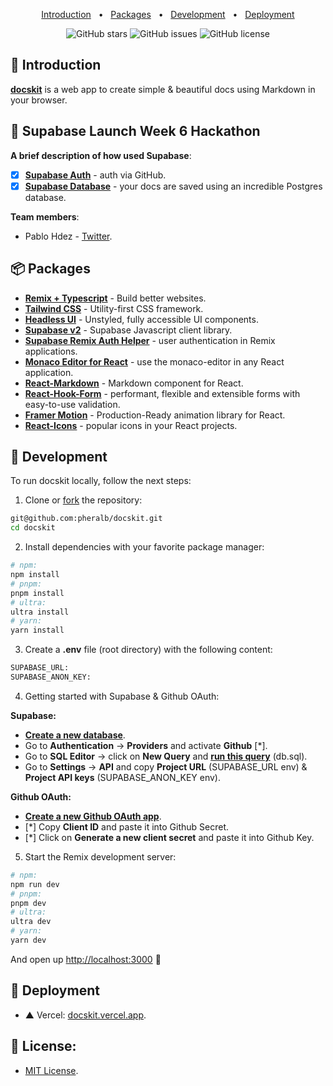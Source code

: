 <div align="center">

<!-- <a href="docskit.vercel.app">
<img src="./public/img/banner_gh.jpg" />
</a> -->

<p></p>

<a href="#-introduction">Introduction</a>
<span>&nbsp;&nbsp;•&nbsp;&nbsp;</span>
<a href="#-packages">Packages</a>
<span>&nbsp;&nbsp;•&nbsp;&nbsp;</span>
<a href="#-development">Development</a>
<span>&nbsp;&nbsp;•&nbsp;&nbsp;</span>
<a href="#-deployment">Deployment</a>

![GitHub stars](https://img.shields.io/github/stars/pheralb/docskit)
![GitHub issues](https://img.shields.io/github/issues/pheralb/docskit)
![GitHub license](https://img.shields.io/github/license/pheralb/docskit)

</div>

## 👋 Introduction

**[docskit](https://docskit.vercel.app/)** is a web app to create simple & beautiful docs using Markdown in your browser.

## 🌳 Supabase Launch Week 6 Hackathon

**A brief description of how used Supabase**:

- [x] **[Supabase Auth](https://supabase.com/docs/guides/auth/overview)** - auth via GitHub.
- [x] **[Supabase Database](https://supabase.com/docs/guides/database)** - your docs are saved using an incredible Postgres database.

**Team members**:

- Pablo Hdez - [Twitter](https://twitter.com/pheralb_).

## 📦 Packages

- **[Remix + Typescript](https://remix.run/)** - Build better websites.
- **[Tailwind CSS](https://tailwindcss.com/)** - Utility-first CSS framework.
- **[Headless UI](https://headlessui.com/)** - Unstyled, fully accessible UI components.
- **[Supabase v2](https://supabase.com/docs/reference/javascript/introduction)** - Supabase Javascript client library.
- **[Supabase Remix Auth Helper](https://supabase.com/docs/guides/auth/auth-helpers/remix)** - user authentication in Remix applications.
- **[Monaco Editor for React](https://github.com/suren-atoyan/monaco-react)** - use the monaco-editor in any React application.
- **[React-Markdown](https://github.com/remarkjs/react-markdown)** - Markdown component for React.
- **[React-Hook-Form](https://react-hook-form.com/)** - performant, flexible and extensible forms with easy-to-use validation.
- **[Framer Motion](https://www.framer.com/motion/)** - Production-Ready animation library for React.
- **[React-Icons](https://react-icons.github.io/react-icons/)** - popular icons in your React projects.

## 🔧 Development

To run docskit locally, follow the next steps:

1. Clone or [fork](https://github.com/pheralb/docskit/fork) the repository:

```sh
git@github.com:pheralb/docskit.git
cd docskit
```

2. Install dependencies with your favorite package manager:

```sh
# npm:
npm install
# pnpm:
pnpm install
# ultra:
ultra install
# yarn:
yarn install
```

3. Create a **.env** file (root directory) with the following content:

```sh
SUPABASE_URL:
SUPABASE_ANON_KEY:
```

4. Getting started with Supabase & Github OAuth:

**Supabase:**

- **[Create a new database](https://database.new/)**.
- Go to **Authentication** -> **Providers** and activate **Github** [*].
- Go to **SQL Editor** -> click on **New Query** and **[run this query](https://github.com/pheralb/docskit/blob/main/db.sql)** (db.sql).
- Go to **Settings** -> **API** and copy **Project URL** (SUPABASE_URL env) & **Project API keys** (SUPABASE_ANON_KEY env).

**Github OAuth:**

- **[Create a new Github OAuth app](https://github.com/settings/applications/new)**.
- [*] Copy **Client ID** and paste it into Github Secret.
- [*] Click on **Generate a new client secret** and paste it into Github Key. 

5. Start the Remix development server:

```sh
# npm:
npm run dev
# pnpm:
pnpm dev
# ultra:
ultra dev
# yarn:
yarn dev
```

And open up [http://localhost:3000](http://localhost:3000) 🎉

## 🚀 Deployment

- ▲ Vercel: [docskit.vercel.app](https://docskit.vercel.app/).

## 📄 License:

- [MIT License](https://github.com/pheralb/docskit/blob/main/LICENSE).